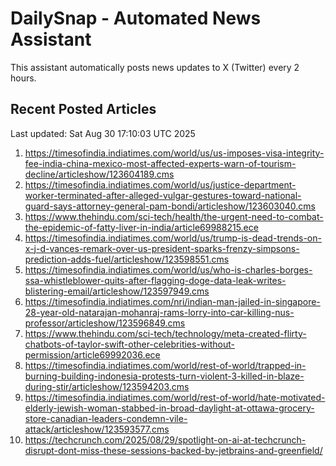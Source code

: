 # DailySnap - Automated News Assistant

This assistant automatically posts news updates to X (Twitter) every 2 hours.

## Recent Posted Articles

Last updated: Sat Aug 30 17:10:03 UTC 2025

1. https://timesofindia.indiatimes.com/world/us/us-imposes-visa-integrity-fee-india-china-mexico-most-affected-experts-warn-of-tourism-decline/articleshow/123604189.cms
2. https://timesofindia.indiatimes.com/world/us/justice-department-worker-terminated-after-alleged-vulgar-gestures-toward-national-guard-says-attorney-general-pam-bondi/articleshow/123603040.cms
3. https://www.thehindu.com/sci-tech/health/the-urgent-need-to-combat-the-epidemic-of-fatty-liver-in-india/article69988215.ece
4. https://timesofindia.indiatimes.com/world/us/trump-is-dead-trends-on-x-j-d-vances-remark-over-us-president-sparks-frenzy-simpsons-prediction-adds-fuel/articleshow/123598551.cms
5. https://timesofindia.indiatimes.com/world/us/who-is-charles-borges-ssa-whistleblower-quits-after-flagging-doge-data-leak-writes-blistering-email/articleshow/123597949.cms
6. https://timesofindia.indiatimes.com/nri/indian-man-jailed-in-singapore-28-year-old-natarajan-mohanraj-rams-lorry-into-car-killing-nus-professor/articleshow/123596849.cms
7. https://www.thehindu.com/sci-tech/technology/meta-created-flirty-chatbots-of-taylor-swift-other-celebrities-without-permission/article69992036.ece
8. https://timesofindia.indiatimes.com/world/rest-of-world/trapped-in-burning-building-indonesia-protests-turn-violent-3-killed-in-blaze-during-stir/articleshow/123594203.cms
9. https://timesofindia.indiatimes.com/world/rest-of-world/hate-motivated-elderly-jewish-woman-stabbed-in-broad-daylight-at-ottawa-grocery-store-canadian-leaders-condemn-vile-attack/articleshow/123593577.cms
10. https://techcrunch.com/2025/08/29/spotlight-on-ai-at-techcrunch-disrupt-dont-miss-these-sessions-backed-by-jetbrains-and-greenfield/
